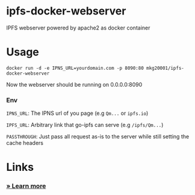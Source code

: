 # ipfs-docker-webserver
IPFS webserver powered by apache2 as docker container

# Usage
`docker run -d -e IPNS_URL=yourdomain.com -p 8090:80 mkg20001/ipfs-docker-webserver`

Now the webserver should be running on 0.0.0.0:8090

### Env

`IPNS_URL`: The IPNS url of you page (e.g `Qm...` or `ipfs.io`)

`IPFS_URL`: Arbitrary link that go-ipfs can serve (e.g `/ipfs/Qm...`)

`PASSTHROUGH`: Just pass all request as-is to the server while still setting the cache headers

# Links

<!-- ### [ » Demo ](http://94.130.45.83:8090/) -->

### [ » Learn more ](https://github.com/ipfs/examples/tree/master/examples/websites)
